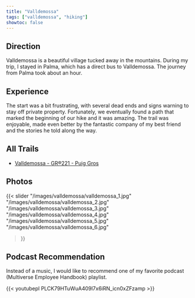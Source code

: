 ```yaml
---
title: "Valldemossa"
tags: ["valldemossa", "hiking"]
showtoc: false
---
```


## Direction

Valldemossa is a beautiful village tucked away in the mountains. During my trip, I stayed in Palma, which has a direct bus to Valldemossa. The journey from Palma took about an hour.

## Experience

The start was a bit frustrating, with several dead ends and signs warning to stay off private property. Fortunately, we eventually found a path that marked the beginning of our hike and it was amazing. The trail was enjoyable, made even better by the fantastic company of my best friend and the stories he told along the way.

## All Trails

* [Valldemossa - GR®221 - Puig Gros](https://www.alltrails.com/trail/spain/mallorca/valldemossa-gr-221-puig-gros)

## Photos

{{< slider
  "/images/valldemossa/valldemossa_1.jpg"
  "/images/valldemossa/valldemossa_2.jpg"
  "/images/valldemossa/valldemossa_3.jpg"
  "/images/valldemossa/valldemossa_4.jpg"
  "/images/valldemossa/valldemossa_5.jpg"
  "/images/valldemossa/valldemossa_6.jpg"
>}}

## Podcast Recommendation

Instead of a music, I would like to recommend one of my favorite podcast (Multiverse Employee Handbook) playlist.

{{< youtubepl PLCK79HTuWuA409l7x6iRN_icn0xZFzamp >}}